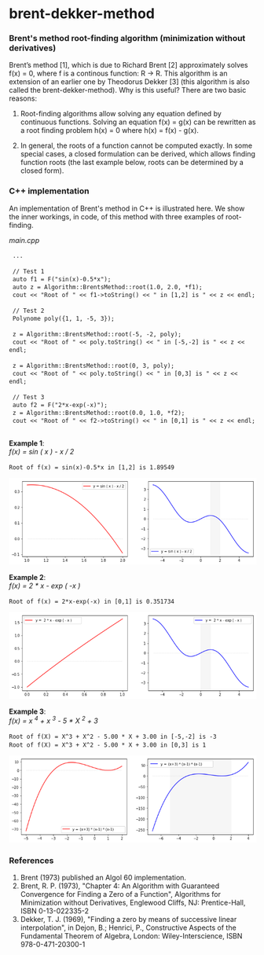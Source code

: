 # brent-dekker-method
### Brent's method root-finding algorithm (minimization without derivatives)
Brent’s method [1], which is due to Richard Brent [2] approximately solves f(x) = 0, where f is a continous function: R → R. 
This algorithm is an extension of an earlier one by Theodorus Dekker [3]  (this algorithm is also called the brent-dekker-method). Why is this useful? There are two basic reasons:

1. Root-finding algorithms allow solving any equation defined by continuous functions. Solving an equation f(x) = g(x) can be rewritten as a root finding problem h(x) = 0 where h(x) = f(x) - g(x).

2. In general, the roots of a function cannot be computed exactly. In some special cases, a closed formulation can be derived, which allows finding function roots (the last example below, roots can be determined by a closed form).

### C++ implementation

An implementation of Brent's method in C++ is illustrated here. We show the inner workings, in code, of this method with three examples of root-finding.

<i>main.cpp</i>

``` 
 ...
 
 // Test 1
 auto f1 = F("sin(x)-0.5*x");    
 auto z = Algorithm::BrentsMethod::root(1.0, 2.0, *f1);
 cout << "Root of " << f1->toString() << " in [1,2] is " << z << endl;    

 // Test 2
 Polynome poly({1, 1, -5, 3}); 

 z = Algorithm::BrentsMethod::root(-5, -2, poly);
 cout << "Root of " << poly.toString() << " in [-5,-2] is " << z << endl; 

 z = Algorithm::BrentsMethod::root(0, 3, poly);
 cout << "Root of " << poly.toString() << " in [0,3] is " << z << endl; 

 // Test 3
 auto f2 = F("2*x-exp(-x)");    
 z = Algorithm::BrentsMethod::root(0.0, 1.0, *f2);
 cout << "Root of " << f2->toString() << " in [0,1] is " << z << endl;   
 
```

<b>Example 1</b>:<br/> <i>f(x) = sin ( x ) - x / 2</i>


``Root of f(x) = sin(x)-0.5*x in [1,2] is 1.89549``
 
![Example 1](/images/example_1.png "f(x) = sin ( x ) - x / 2")<br>


<b>Example 2</b>:<br/> <i>f(x) = 2 * x - exp ( -x )</i>

``Root of f(x) = 2*x-exp(-x) in [0,1] is 0.351734``

![Example 2](/images/example_2a.png "f(x) = 2 * x - exp ( -x )")<br>

<b>Example 3</b>:<br/> <i>f(x) = x <sup>4</sup> + x <sup>3</sup> - 5 * X <sup>2</sup> + 3</i>

``Root of f(X) = X^3 + X^2 - 5.00 * X + 3.00 in [-5,-2] is -3``<br>
``Root of f(X) = X^3 + X^2 - 5.00 * X + 3.00 in [0,3] is 1``
 
![Example 3](/images/example_3b.png "f(x) = x <sup>4</sup> + x <sup>3</sup> - 5 * X <sup>2</sup> + 3")<br>


### References

1. Brent (1973) published an Algol 60 implementation.
2. Brent, R. P. (1973), "Chapter 4: An Algorithm with Guaranteed Convergence for Finding a Zero of a Function", Algorithms for Minimization without Derivatives, Englewood Cliffs, NJ: Prentice-Hall, ISBN 0-13-022335-2
3. Dekker, T. J. (1969), "Finding a zero by means of successive linear interpolation", in Dejon, B.; Henrici, P., Constructive Aspects of the Fundamental Theorem of Algebra, London: Wiley-Interscience, ISBN 978-0-471-20300-1

